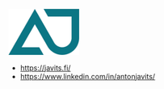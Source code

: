 <img alt="AJ Logo" src="aj-logo.png" width="140px"><br>

- https://javits.fi/<br>
- https://www.linkedin.com/in/antonjavits/

<!---
AntonJavits/AntonJavits is a ✨ special ✨ repository because its `README.md` (this file) appears on your GitHub profile.
You can click the Preview link to take a look at your changes.
--->
